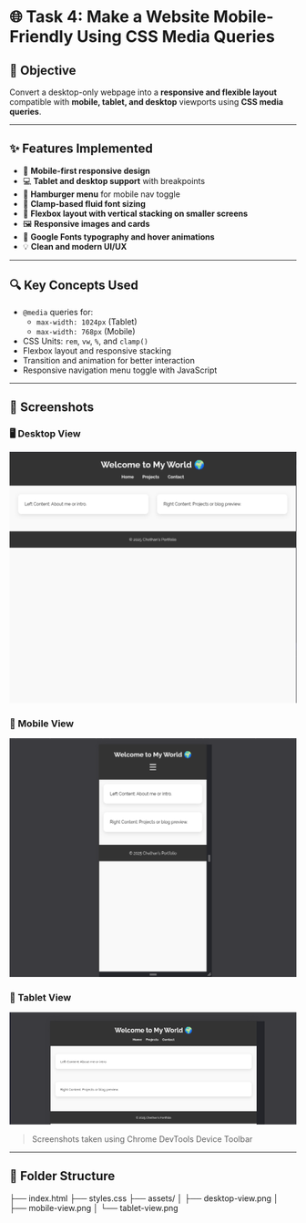# 🌐 Task 4: Make a Website Mobile-Friendly Using CSS Media Queries

## 📱 Objective
Convert a desktop-only webpage into a **responsive and flexible layout** compatible with **mobile, tablet, and desktop** viewports using **CSS media queries**.

---

## ✨ Features Implemented

- 📱 **Mobile-first responsive design**
- 💻 **Tablet and desktop support** with breakpoints
- 🍔 **Hamburger menu** for mobile nav toggle
- 📐 **Clamp-based fluid font sizing**
- 🧱 **Flexbox layout with vertical stacking on smaller screens**
- 🖼️ **Responsive images and cards**
- 🎨 **Google Fonts typography and hover animations**
- 💡 **Clean and modern UI/UX**

---

## 🔍 Key Concepts Used

- `@media` queries for:
  - `max-width: 1024px` (Tablet)
  - `max-width: 768px` (Mobile)
- CSS Units: `rem`, `vw`, `%`, and `clamp()`
- Flexbox layout and responsive stacking
- Transition and animation for better interaction
- Responsive navigation menu toggle with JavaScript

---

## 📸 Screenshots

### 🖥️ Desktop View
![Desktop View](assets/desktop-view.png)

### 📱 Mobile View
![Mobile View](assets/mobile-view.png)

### 📲 Tablet View
![Tablet View](assets/tablet-view.png)

> Screenshots taken using Chrome DevTools Device Toolbar

---

## 📂 Folder Structure

├── index.html
├── styles.css
├── assets/
│ ├── desktop-view.png
│ ├── mobile-view.png
│ └── tablet-view.png